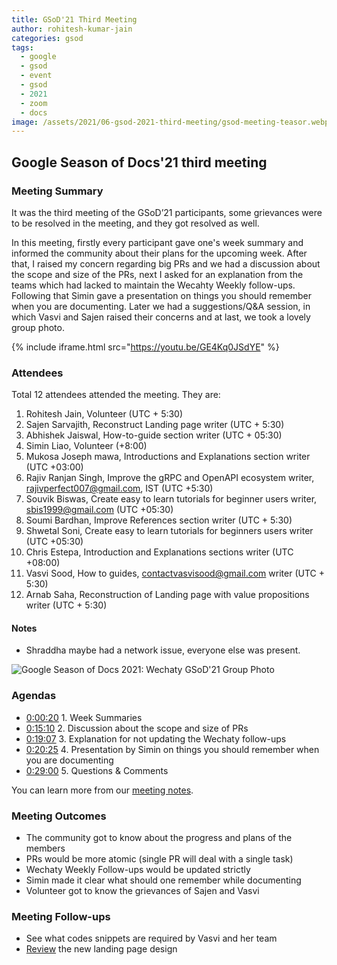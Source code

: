 ```yaml
---
title: GSoD'21 Third Meeting
author: rohitesh-kumar-jain
categories: gsod
tags:
  - google
  - gsod
  - event
  - gsod
  - 2021
  - zoom
  - docs
image: /assets/2021/06-gsod-2021-third-meeting/gsod-meeting-teasor.webp
---
```


## Google Season of Docs'21 third meeting

### Meeting Summary

It was the third meeting of the GSoD’21 participants, some grievances were to be resolved in the meeting, and they got resolved as well.

In this meeting, firstly every participant gave one's week summary and informed the community about their plans for the upcoming week. After that, I raised my concern regarding big PRs and we had a discussion about the scope and size of the PRs, next I asked for an explanation from the teams which had lacked to maintain the Wecahty Weekly follow-ups. Following that Simin gave a presentation on things you should remember when you are documenting. Later we had a suggestions/Q&A session, in which Vasvi and Sajen raised their concerns and at last, we took a lovely group photo.

{% include iframe.html src="https://youtu.be/GE4Kq0JSdYE" %}

### Attendees

Total 12 attendees attended the meeting. They are:

1. Rohitesh Jain, Volunteer (UTC + 5:30)
2. Sajen Sarvajith, Reconstruct Landing page writer (UTC + 5:30)
3. Abhishek Jaiswal, How-to-guide section writer (UTC + 05:30)
4. Simin Liao, Volunteer (+8:00)
5. Mukosa Joseph mawa, Introductions and Explanations section writer (UTC +03:00)
6. Rajiv Ranjan Singh, Improve the gRPC and OpenAPI ecosystem writer, rajivperfect007@gmail.com, IST (UTC +5:30)
7. Souvik Biswas, Create easy to learn tutorials for beginner users writer, sbis1999@gmail.com (UTC +05:30)
8. Soumi Bardhan, Improve References section writer (UTC + 5:30)
9. Shwetal Soni, Create easy to learn tutorials for beginners users writer (UTC +05:30)
10. Chris Estepa,  Introduction and Explanations sections writer (UTC +08:00)
11. Vasvi Sood, How to guides, contactvasvisood@gmail.com writer (UTC + 5:30)
12. Arnab Saha, Reconstruction of Landing page with value propositions writer (UTC + 5:30)

#### Notes

- Shraddha maybe had a network issue, everyone else was present.

![Google Season of Docs 2021: Wechaty GSoD'21 Group Photo](/assets/2021/06-gsod-2021-third-meeting/gsod-meeting-teasor.webp)

### Agendas

- [0:00:20](https://youtu.be/GE4Kq0JSdYE?t=20) 1. Week Summaries
- [0:15:10](https://youtu.be/GE4Kq0JSdYE?t=910) 2. Discussion about the scope and size of PRs
- [0:19:07](https://youtu.be/GE4Kq0JSdYE?t=1147) 3. Explanation for not updating the Wechaty follow-ups
- [0:20:25](https://youtu.be/GE4Kq0JSdYE?t=1227) 4. Presentation by Simin on things you should remember when you are documenting
- [0:29:00](https://youtu.be/GE4Kq0JSdYE?t=1740) 5. Questions & Comments

You can learn more from our [meeting notes][meeting_notes].

[meeting_notes]: https://docs.google.com/document/d/1fVCk8qRYc4RKGMf2UY5HOe07hEhPUOpGC34v88GEFJg/edit#heading=h.edr3nzd8l43b

### Meeting Outcomes

- The community got to know about the progress and plans of the members
- PRs would be more atomic (single PR will deal with a single task)
- Wechaty Weekly Follow-ups would be updated strictly
- Simin made it clear what should one remember while documenting
- Volunteer got to know the grievances of Sajen and Vasvi

### Meeting Follow-ups

- See what codes snippets are required by Vasvi and her team
- [Review](https://github.com/wechaty/wechaty.js.org/issues/912) the new landing page design
